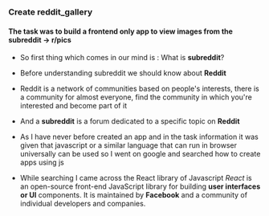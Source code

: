 ### Create reddit_gallery
#### The task was to build a frontend only app to view images from the subreddit -> r/pics

* So first thing which comes in our mind is : What is **subreddit**?

* Before understanding subreddit we should know about **Reddit**

* Reddit is a network of communities based on people's interests, there is a community for almost everyone, find the community in which you're interested and become part of it

* And a **subreddit** is a forum dedicated to a specific topic on **Reddit**

* As I have never before created an app and in the task information it was given that javascript or a similar language that can run in browser universally can be used so I went on google and searched how to create apps using js

* While searching I came across the React library of Javascript *React* is an open-source front-end JavaScript library for building **user interfaces or UI** components. It is maintained by **Facebook** and a community of individual developers and companies. 



